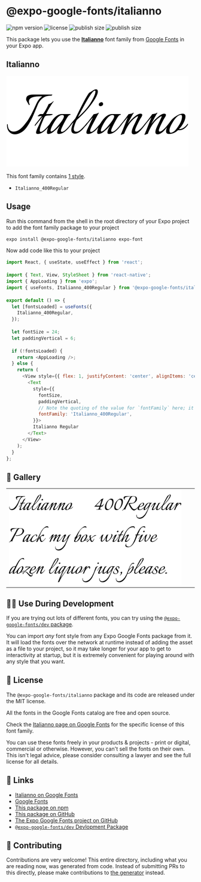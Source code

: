 # @expo-google-fonts/italianno

![npm version](https://flat.badgen.net/npm/v/@expo-google-fonts/italianno)
![license](https://flat.badgen.net/github/license/expo/google-fonts)
![publish size](https://flat.badgen.net/packagephobia/install/@expo-google-fonts/italianno)
![publish size](https://flat.badgen.net/packagephobia/publish/@expo-google-fonts/italianno)

This package lets you use the [**Italianno**](https://fonts.google.com/specimen/Italianno) font family from [Google Fonts](https://fonts.google.com/) in your Expo app.

## Italianno

![Italianno](./font-family.png)

This font family contains [1 style](#-gallery).

- `Italianno_400Regular`

## Usage

Run this command from the shell in the root directory of your Expo project to add the font family package to your project
```sh
expo install @expo-google-fonts/italianno expo-font
```

Now add code like this to your project
```js
import React, { useState, useEffect } from 'react';

import { Text, View, StyleSheet } from 'react-native';
import { AppLoading } from 'expo';
import { useFonts, Italianno_400Regular } from '@expo-google-fonts/italianno';

export default () => {
  let [fontsLoaded] = useFonts({
    Italianno_400Regular,
  });

  let fontSize = 24;
  let paddingVertical = 6;

  if (!fontsLoaded) {
    return <AppLoading />;
  } else {
    return (
      <View style={{ flex: 1, justifyContent: 'center', alignItems: 'center' }}>
        <Text
          style={{
            fontSize,
            paddingVertical,
            // Note the quoting of the value for `fontFamily` here; it expects a string!
            fontFamily: 'Italianno_400Regular',
          }}>
          Italianno Regular
        </Text>
      </View>
    );
  }
};

```

## 🔡 Gallery


||||
|-|-|-|
|![Italianno_400Regular](./Italianno_400Regular.ttf.png)||||


## 👩‍💻 Use During Development

If you are trying out lots of different fonts, you can try using the [`@expo-google-fonts/dev` package](https://github.com/expo/google-fonts/tree/master/font-packages/dev#readme).

You can import *any* font style from any Expo Google Fonts package from it. It will load the fonts
over the network at runtime instead of adding the asset as a file to your project, so it may take longer
for your app to get to interactivity at startup, but it is extremely convenient
for playing around with any style that you want.

## 📖 License

The `@expo-google-fonts/italianno` package and its code are released under the MIT license.

All the fonts in the Google Fonts catalog are free and open source.

Check the [Italianno page on Google Fonts](https://fonts.google.com/specimen/Italianno) for the specific license of this font family.

You can use these fonts freely in your products & projects - print or digital, commercial or otherwise. However, you can't sell the fonts on their own. This isn't legal advice, please consider consulting a lawyer and see the full license for all details.

## 🔗 Links

- [Italianno on Google Fonts](https://fonts.google.com/specimen/Italianno)
- [Google Fonts](https://fonts.google.com/)
- [This package on npm](https://www.npmjs.com/package/@expo-google-fonts/italianno)
- [This package on GitHub](https://github.com/expo/google-fonts/tree/master/font-packages/italianno)
- [The Expo Google Fonts project on GitHub](https://github.com/expo/google-fonts)
- [`@expo-google-fonts/dev` Devlopment Package](https://github.com/expo/google-fonts/tree/master/font-packages/dev)

## 🤝 Contributing

Contributions are very welcome! This entire directory, including what you are reading now, was generated from code. Instead of submitting PRs to this directly, please make contributions to [the generator](https://github.com/expo/google-fonts/tree/master/packages/generator) instead.
